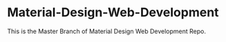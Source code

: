 # Material-Design-Web-Development
This is the Master Branch of Material Design Web Development Repo.
